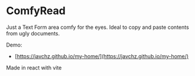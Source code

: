 # ComfyRead

Just a Text Form area comfy for the eyes. Ideal to copy and paste contents from ugly documents.

Demo:

* [https://javchz.github.io/my-home/](https://javchz.github.io/my-home/)

Made in react with vite
